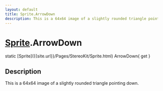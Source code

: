 ```yaml
---
layout: default
title: Sprite.ArrowDown
description: This is a 64x64 image of a slightly rounded triangle pointing down.
---
```

# [Sprite]({{site.url}}/Pages/StereoKit/Sprite.html).ArrowDown

<div class='signature' markdown='1'>
static [Sprite]({{site.url}}/Pages/StereoKit/Sprite.html) ArrowDown{ get }
</div>

## Description
This is a 64x64 image of a slightly rounded triangle
pointing down.

